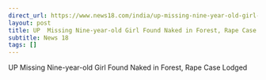 ```yaml
---
direct_url: https://www.news18.com/india/up-missing-nine-year-old-girl-found-naked-in-forest-rape-case-lodged-8807346.html
layout: post
title: UP  Missing Nine-year-old Girl Found Naked in Forest, Rape Case Lodged
subtitle: News 18
tags: []
---
```


UP  Missing Nine-year-old Girl Found Naked in Forest, Rape Case Lodged
